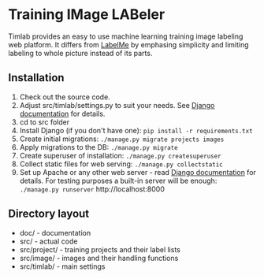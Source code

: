 # Training IMage LABeler

Timlab provides an easy to use machine learning training image labeling web platform.
It differs from [LabelMe](http://labelme.csail.mit.edu/) by emphasing simplicity
and limiting labeling to whole picture instead of its parts.

## Installation

1. Check out the source code.
2. Adjust src/timlab/settings.py to suit your needs. See [Django documentation](https://docs.djangoproject.com/en/1.10/topics/settings/) for details.
3. cd to src folder
4. Install Django (if you don't have one): `pip install -r requirements.txt`
5. Create initial migrations: `./manage.py migrate projects images`
6. Apply migrations to the DB: `./manage.py migrate`
7. Create superuser of installation: `./manage.py createsuperuser`
8. Collect static files for web serving: `./manage.py collectstatic`
9. Set up Apache or any other web server - read [Django documentation](https://docs.djangoproject.com/en/1.10/howto/deployment/) for details.
For testing purposes a built-in server will be enough: `./manage.py runserver` http://localhost:8000

## Directory layout

* doc/ - documentation
* src/ - actual code
* src/project/ - training projects and their label lists
* src/image/ - images and their handling functions
* src/timlab/ - main settings
